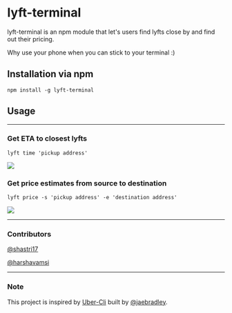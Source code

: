 # lyft-terminal

lyft-terminal is an npm module that let's users find lyfts close by and find out their pricing.

Why use your phone when you can stick to your terminal :)

## Installation via npm
```
npm install -g lyft-terminal
```

## Usage
___
### Get ETA to closest lyfts
```
lyft time 'pickup address'
```
![](./lyft-time.png)

### Get price estimates from source to destination
```
lyft price -s 'pickup address' -e 'destination address'
```
![](./lyft-price.png)
___
### Contributors
[@shastri17](https://github.com/shastri17)

[@harshavamsi](https://github.com/harshavamsi)
___
### Note

This project is inspired by [Uber-Cli](https://github.com/jaebradley/uber-cli) built by [@jaebradley](https://github.com/jaebradley).

